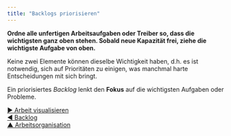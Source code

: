 ```yaml
---
title: "Backlogs priorisieren"
---
```



**Ordne alle unfertigen Arbeitsaufgaben oder Treiber so, dass die wichtigsten ganz oben stehen. Sobald neue Kapazität frei, ziehe die wichtigste Aufgabe von oben.**

Keine zwei Elemente können dieselbe Wichtigkeit haben, d.h. es ist notwendig, sich auf Prioritäten zu einigen, was manchmal harte Entscheidungen mit sich bringt.

Ein priorisiertes <dfn data-info="Backlog: Eine Liste von (meist priorisierten) offenen Aufgaben (Leistungen), oder Treibern, die noch bearbeitet werden müssen.">Backlog</dfn> lenkt den **Fokus** auf die wichtigsten Aufgaben oder Probleme.

[&#9654; Arbeit visualisieren](visualize-work.html)<br/>[&#9664; Backlog](backlog.html)<br/>[&#9650; Arbeitsorganisation](organizing-work.html)

